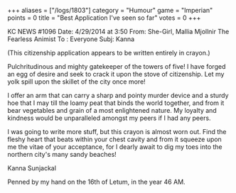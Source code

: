 +++
aliases = ["/logs/1803"]
category = "Humour"
game = "Imperian"
points = 0
title = "Best Application I've seen so far"
votes = 0
+++

KC NEWS #1096
Date: 4/29/2014 at 3:50
From: She-Girl, Mallia Mjollnir The Fearless Animist
To  : Everyone
Subj: Kanna

(This citizenship application appears to be written entirely in crayon.)

Pulchritudinous and mighty gatekeeper of the towers of five! I have forged an egg of desire and seek to crack it upon the stove of citizenship. Let my yolk spill upon the skillet of the city once more!

I offer an arm that can carry a sharp and pointy murder device and a sturdy hoe that I may till the loamy peat that binds the world together, and from it bear vegetables and grain of a most enlightened nature. My loyalty and kindness would be unparalleled amongst my peers if I had any peers.

I was going to write more stuff, but this crayon is almost worn out. Find the fleshy heart that beats within your chest cavity and from it squeeze upon me the vitae of your acceptance, for I dearly await to dig my toes into the northern city's many sandy beaches!

Kanna Sunjackal
 
Penned by my hand on the 16th of Letum, in the year 46 AM.